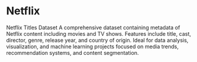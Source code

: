 # Netflix
Netflix Titles Dataset A comprehensive dataset containing metadata of Netflix content including movies and TV shows. Features include title, cast, director, genre, release year, and country of origin. Ideal for data analysis, visualization, and machine learning projects focused on media trends, recommendation systems, and content segmentation.
